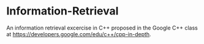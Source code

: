 Information-Retrieval
=====================

An information retrieval excercise in C++ proposed in the Google C++ class at https://developers.google.com/edu/c++/cpp-in-depth.

